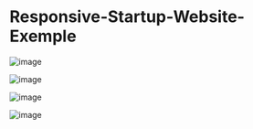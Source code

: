 # Responsive-Startup-Website-Exemple

![image](https://github.com/user-attachments/assets/551e5d17-6cb3-4730-bcad-de7fbca08b6d)

![image](https://github.com/user-attachments/assets/2c9491a4-aafd-466e-9523-cd1c569b389f)

![image](https://github.com/user-attachments/assets/9aa5708e-8a1f-4a99-9971-57a0c63a7caa)

![image](https://github.com/user-attachments/assets/8d99f42e-f4bb-4826-8458-55804c5e4083)
